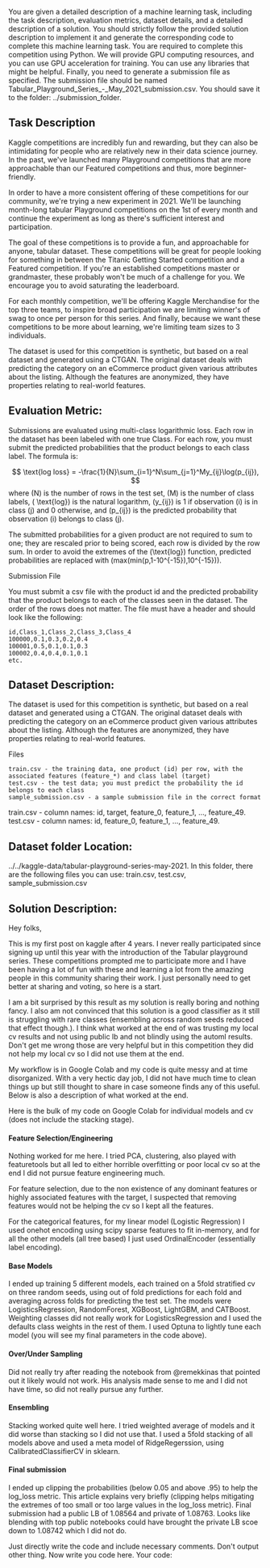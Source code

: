 You are given a detailed description of a machine learning task, including the task description, evaluation metrics, dataset details, and a detailed description of a solution.
You should strictly follow the provided solution description to implement it and generate the corresponding code to complete this machine learning task.
You are required to complete this competition using Python. We will provide GPU computing resources, and you can use GPU acceleration for training.
You can use any libraries that might be helpful.
Finally, you need to generate a submission file as specified. The submission file should be named Tabular_Playground_Series_-_May_2021_submission.csv. You should save it to the folder: ../submission_folder.

## Task Description
Kaggle competitions are incredibly fun and rewarding, but they can also be intimidating for people who are relatively new in their data science journey. In the past, we've launched many Playground competitions that are more approachable than our Featured competitions and thus, more beginner-friendly. 

In order to have a more consistent offering of these competitions for our community, we're trying a new experiment in 2021. We'll be launching month-long tabular Playground competitions on the 1st of every month and continue the experiment as long as there's sufficient interest and participation.

The goal of these competitions is to provide a fun, and approachable for anyone, tabular dataset. These competitions will be great for people looking for something in between the Titanic Getting Started competition and a Featured competition. If you're an established competitions master or grandmaster, these probably won't be much of a challenge for you. We encourage you to avoid saturating the leaderboard.

For each monthly competition, we'll be offering Kaggle Merchandise for the top three teams, to inspire broad participation we are limiting winner's of swag to once per person for this series. And finally, because we want these competitions to be more about learning, we're limiting team sizes to 3 individuals. 

The dataset is used for this competition is synthetic, but based on a real dataset and generated using a CTGAN. The original dataset deals with predicting the category on an eCommerce product given various attributes about the listing. Although the features are anonymized, they have properties relating to real-world features.


##  Evaluation Metric:
Submissions are evaluated using multi-class logarithmic loss. Each row in the dataset has been labeled with one true Class. For each row, you must submit the predicted probabilities that the product belongs to each class label. The formula is:

$$ \text{log loss} = -\frac{1}{N}\sum_{i=1}^N\sum_{j=1}^My_{ij}\log(p_{ij}), $$
where \(N\) is the number of rows in the test set, \(M\) is the number of class labels, \( \text{log}\) is the natural logarithm, \(y_{ij}\) is 1 if observation \(i\) is in class \(j\) and 0 otherwise, and \(p_{ij}\) is the predicted probability that observation \(i\) belongs to class \(j\).

The submitted probabilities for a given product are not required to sum to one; they are rescaled prior to being scored, each row is divided by the row sum. In order to avoid the extremes of the \(\text{log}\) function, predicted probabilities are replaced with \(max(min(p,1-10^{-15}),10^{-15})\).

Submission File

You must submit a csv file with the product id and the predicted probability that the product belongs to each of the classes seen in the dataset. The order of the rows does not matter. The file must have a header and should look like the following:

    id,Class_1,Class_2,Class_3,Class_4
    100000,0.1,0.3,0.2,0.4
    100001,0.5,0.1,0.1,0.3
    100002,0.4,0.4,0.1,0.1
    etc.


##  Dataset Description:
The dataset is used for this competition is synthetic, but based on a real dataset and generated using a CTGAN. The original dataset deals with predicting the category on an eCommerce product given various attributes about the listing. Although the features are anonymized, they have properties relating to real-world features.

Files

    train.csv - the training data, one product (id) per row, with the associated features (feature_*) and class label (target)
    test.csv - the test data; you must predict the probability the id belongs to each class
    sample_submission.csv - a sample submission file in the correct format

train.csv - column names: id, target, feature_0, feature_1, ..., feature_49.
test.csv - column names: id, feature_0, feature_1, ..., feature_49.

## Dataset folder Location: 
../../kaggle-data/tabular-playground-series-may-2021. In this folder, there are the following files you can use: train.csv, test.csv, sample_submission.csv

## Solution Description:
Hey folks, 

This is my first post on kaggle after 4 years. I never really participated since signing up until this year with the introduction of the Tabular playground series. These competitions prompted me to participate more and I have been having a lot of fun with these and learning a lot from the amazing people in this community sharing their work. I just personally need to get better at sharing and voting, so here is a start.

I am a bit surprised by this result as my solution is really boring and nothing fancy. I also am not convinced that this solution is a good classifier as it still is struggling with rare classes (ensembling across random seeds reduced that effect though.). I think what worked at the end of was trusting my local cv results and not using public lb and not blindly using the automl results. Don't get me wrong those are very helpful but in this competition they did not help my local cv so I did not use them at the end.

My workflow is in Google Colab and my code is quite messy and at time disorganized. With a very hectic day job, I did not have much time to clean things up but still thought to share in case someone finds any of this useful. Below is also a description of what worked at the end. 

Here is the bulk of my code on Google Colab for individual models and cv (does not include the stacking stage). 

#### Feature Selection/Engineering
Nothing worked for me here. I tried PCA, clustering, also played with featuretools but all led to either horrible overfitting or poor local cv so at the end I did not pursue feature engineering much. 

For feature selection, due to the non existence of any dominant features or highly associated features with the target, I suspected that removing features would not be helping the cv so I kept all the features. 

For the categorical features, for my linear model (Logistic Regression) I used onehot encoding using scipy sparse features to fit in-memory, and for all the other models (all tree based) I just used OrdinalEncoder (essentially label encoding). 

#### Base Models
I ended up training 5 different models, each trained on a 5fold stratified cv on three random seeds, using out of fold predictions for each fold and averaging across folds for predicting the test set. The models were LogisticsRegression, RandomForest, XGBoost, LightGBM, and CATBoost. Weighting classes did not really work for LogisticsRegression and I used the defaults class weights in the rest of them.  I used Optuna to lightly tune each model (you will see my final parameters in the code above). 

#### Over/Under Sampling
Did not really try after reading the notebook from @remekkinas that pointed out it likely would not work. His analysis made sense to me and I did not have time, so did not really pursue any further.
#### Ensembling
Stacking worked quite well here. I tried weighted average of models and it did worse than stacking so I did not use that. I used a 5fold stacking of all models above and used a meta model of RidgeRegerssion, using CalibratedClassifierCV in sklearn. 
#### Final submission
I ended up clipping the probabilities (below 0.05 and above .95) to help the log_loss metric. This  article explains very briefly (clipping helps mitigating the extremes of too small or too large values in the log_loss metric). Final submission had a public LB of 1.08564 and private of 1.08763. Looks like blending with top public notebooks could have brought the private LB scoe down to 1.08742 which I did not do.



Just directly write the code and include necessary comments. Don't output other thing. Now write you code here. 
Your code: